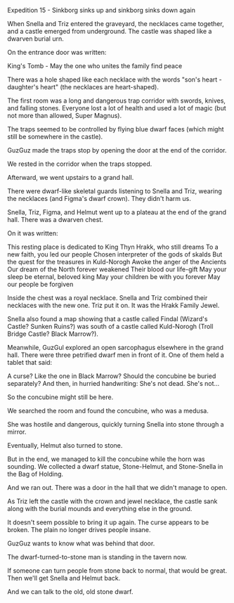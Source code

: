 Expedition 15 - Sinkborg sinks up and sinkborg sinks down again

When Snella and Triz entered the graveyard, the necklaces came together, and a castle emerged from underground. The castle was shaped like a dwarven burial urn.

On the entrance door was written:

King's Tomb - May the one who unites the family find peace

There was a hole shaped like each necklace with the words "son's heart - daughter's heart" (the necklaces are heart-shaped).

The first room was a long and dangerous trap corridor with swords, knives, and falling stones. Everyone lost a lot of health and used a lot of magic (but not more than allowed, Super Magnus).

The traps seemed to be controlled by flying blue dwarf faces (which might still be somewhere in the castle).

GuzGuz made the traps stop by opening the door at the end of the corridor.

We rested in the corridor when the traps stopped.

Afterward, we went upstairs to a grand hall.

There were dwarf-like skeletal guards listening to Snella and Triz, wearing the necklaces (and Figma's dwarf crown). They didn't harm us.

Snella, Triz, Figma, and Helmut went up to a plateau at the end of the grand hall. There was a dwarven chest.

On it was written:

This resting place is dedicated to King Thyn Hrakk, who still dreams
To a new faith, you led our people
Chosen interpreter of the gods of skalds
But the quest for the treasures in Kuld-Norogh
Awoke the anger of the Ancients
Our dream of the North forever weakened
Their blood our life-gift
May your sleep be eternal, beloved king
May your children be with you forever
May our people be forgiven

Inside the chest was a royal necklace. Snella and Triz combined their necklaces with the new one. Triz put it on. It was the Hrakk Family Jewel.

Snella also found a map showing that a castle called Findal (Wizard's Castle? Sunken Ruins?) was south of a castle called Kuld-Norogh (Troll Bridge Castle? Black Marrow?).

Meanwhile, GuzGul explored an open sarcophagus elsewhere in the grand hall. There were three petrified dwarf men in front of it. One of them held a tablet that said:

A curse? Like the one in Black Marrow? Should the concubine be buried separately?
And then, in hurried handwriting: She's not dead. She's not...

So the concubine might still be here.

We searched the room and found the concubine, who was a medusa.

She was hostile and dangerous, quickly turning Snella into stone through a mirror.

Eventually, Helmut also turned to stone.

But in the end, we managed to kill the concubine while the horn was sounding. We collected a dwarf statue, Stone-Helmut, and Stone-Snella in the Bag of Holding.

And we ran out. There was a door in the hall that we didn't manage to open.

As Triz left the castle with the crown and jewel necklace, the castle sank along with the burial mounds and everything else in the ground.

It doesn't seem possible to bring it up again. The curse appears to be broken. The plain no longer drives people insane.

GuzGuz wants to know what was behind that door.

The dwarf-turned-to-stone man is standing in the tavern now.

If someone can turn people from stone back to normal, that would be great. Then we'll get Snella and Helmut back.

And we can talk to the old, old stone dwarf.